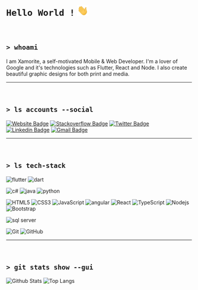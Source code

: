# `Hello World !` <img src="https://raw.githubusercontent.com/zamorite/zamorite/master/wave.gif" width="30px">

</br>

## `> whoami`

I am Xamorite, a self-motivated Mobile & Web Developer. I'm a lover of Google and it's technologies such as Flutter, React and Node. I also create beautiful graphic designs for both print and media.

---

</br>

## `> ls accounts --social`

[![Website Badge](https://img.shields.io/badge/-xamorite.com-black?style=for-the-badge&logo=Google-Chrome&logoColor=white&link=https://xamorite.com)](https://xamorite.netlify.app)
[![Stackoverflow Badge](https://img.shields.io/badge/-xamorite-575757?style=for-the-badge&logo=StackOverflow&logoColor=white&link=https://stackoverflow.com/users/story/9635809/)](https://stackoverflow.com/users/story/9635809/)
[![Twitter Badge](https://img.shields.io/badge/-%5Fxamorite-1DA1F2?style=for-the-badge&logo=Twitter&logoColor=white&link=https://twitter.com/Xamorite)](https://twitter.com/Xamorite)
[![Linkedin Badge](https://img.shields.io/badge/-xamorite-blue?style=for-the-badge&logo=Linkedin&logoColor=white&link=https://www.linkedin.com/in/emmanuel-ogunneye-87621a252/)](https://www.linkedin.com/in/emmanuel-ogunneye-87621a252/)
[![Gmail Badge](https://img.shields.io/badge/-xamorite@gmail.com-d14836?style=for-the-badge&logo=Gmail&logoColor=white&link=mailto:eogunneye@gmail.com)](mailto:eogunneye@gmail.com)

---

</br>

## `> ls tech-stack`

<!-- flutter, dart -->

![flutter](https://img.shields.io/badge/-flutter-02569B?style=for-the-badge&logo=flutter)
![dart](https://img.shields.io/badge/-dart-0175C2?style=for-the-badge&logo=dart)

<!-- c++, c#, java, python, -->

![c#](https://img.shields.io/badge/-cs-239120?style=for-the-badge&logo=c-sharp)
![java](https://img.shields.io/badge/-java-007396?style=for-the-badge&logo=java)
![python](https://img.shields.io/badge/-python-black?style=for-the-badge&logo=python)

<!-- html, css, javascript, angular, typescript, nodejs bootstrap,php -->

![HTML5](https://img.shields.io/badge/-HTML5-E34F26?style=for-the-badge&logo=html5&logoColor=white)
![CSS3](https://img.shields.io/badge/-CSS3-1572B6?style=for-the-badge&logo=css3)
![JavaScript](https://img.shields.io/badge/-JavaScript-black?style=for-the-badge&logo=javascript)
![angular](https://img.shields.io/badge/-angular-DD0031?style=for-the-badge&logo=angular)
![React](https://img.shields.io/badge/-react-blue?style=for-the-badge&logo=react)
![TypeScript](https://img.shields.io/badge/-TypeScript-007ACC?style=for-the-badge&logo=typescript)
![Nodejs](https://img.shields.io/badge/-Nodejs-black?style=for-the-badge&logo=Node.js)
![Bootstrap](https://img.shields.io/badge/-Bootstrap-563D7C?style=for-the-badge&logo=bootstrap)

<!-- firestore, firebase, sql-server, mysql,sqlite, oracle -->


![sql server](https://img.shields.io/badge/-sql%20server-CC2927?style=for-the-badge&logo=microsoft-sql-server)


<!-- git, github, bitbucket -->

![Git](https://img.shields.io/badge/-Git-black?style=for-the-badge&logo=git)
![GitHub](https://img.shields.io/badge/-GitHub-181717?style=for-the-badge&logo=github)


---

</br>

## `> git stats show --gui`

![Github Stats](https://github-readme-stats.vercel.app/api?username=xamorite&count_private=true&hide_title=true&show_icons=true&include_all_commits=true)
![Top Langs](https://github-readme-stats.vercel.app/api/top-langs/?username=xamorite&count=TeX&layout=compact)

<!-- ## ```> git visitors --count```

![Visitor Badge](https://visitor-badge.laobi.icu/badge?page_id=zamorite.zamorite) -->
